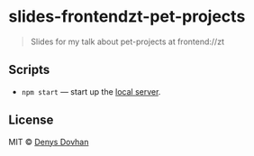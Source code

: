 # slides-frontendzt-pet-projects

> Slides for my talk about pet-projects at frontend://zt

## Scripts

- `npm start` — start up the [local server](http://localhost:3000).

## License

MIT © [Denys Dovhan](http://denysdovhan.com)
